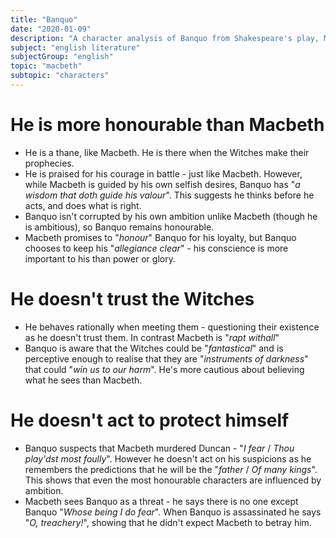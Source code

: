 ```yaml
---
title: "Banquo"
date: "2020-01-09"
description: "A character analysis of Banquo from Shakespeare's play, Macbeth."
subject: "english literature"
subjectGroup: "english"
topic: "macbeth"
subtopic: "characters"
---
```


# He is more honourable than Macbeth

- He is a thane, like Macbeth. He is there when the Witches make their prophecies.
- He is praised for his courage in battle - just like Macbeth. However, while Macbeth is guided by his own selfish desires, Banquo has "_a wisdom that doth guide his valour_". This suggests he thinks before he acts, and does what is right.
- Banquo isn't corrupted by his own ambition unlike Macbeth (though he is ambitious), so Banquo remains honourable.
- Macbeth promises to "_honour_" Banquo for his loyalty, but Banquo chooses to keep his "_allegiance clear_" - his conscience is more important to his than power or glory.

# He doesn't trust the Witches

- He behaves rationally when meeting them - questioning their existence as he doesn't trust them. In contrast Macbeth is "_rapt withall_"
- Banquo is aware that the Witches could be "_fantastical_" and is perceptive enough to realise that they are "_instruments of darkness_" that could "_win us to our harm_". He's more cautious about believing what he sees than Macbeth.

# He doesn't act to protect himself

- Banquo suspects that Macbeth murdered Duncan - "_I fear_ / _Thou play'dst most foully_". However he doesn't act on his suspicions as he remembers the predictions that he will be the "_father_ / _Of many kings_". This shows that even the most honourable characters are influenced by ambition.
- Macbeth sees Banquo as a threat - he says there is no one except Banquo "_Whose being I do fear_". When Banquo is assassinated he says "_O, treachery!_", showing that he didn't expect Macbeth to betray him.
